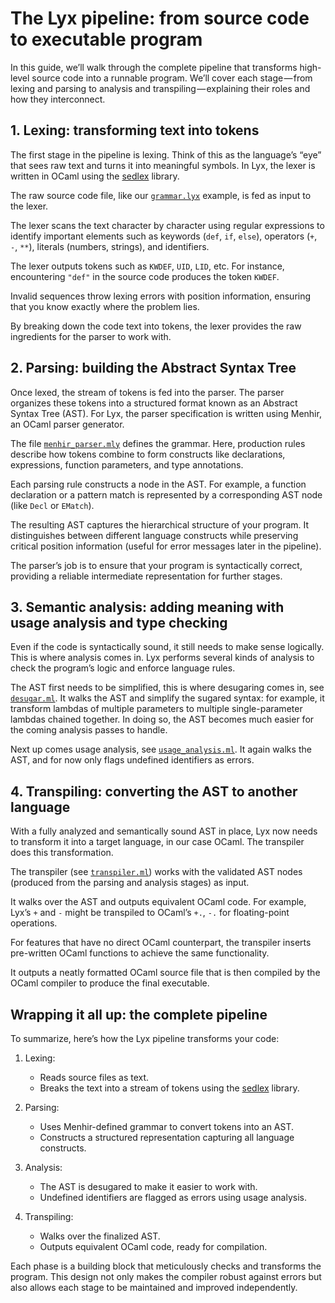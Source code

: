 <!--
SPDX-FileCopyrightText: 2025 Aljebriq <143266740+aljebriq@users.noreply.github.com>

SPDX-License-Identifier: CC-BY-SA-4.0
-->

# The Lyx pipeline: from source code to executable program

In this guide, we’ll walk through the complete pipeline that transforms high-level source code into a runnable program. We’ll cover each stage — from lexing and parsing to analysis and transpiling — explaining their roles and how they interconnect.

## 1. Lexing: transforming text into tokens

The first stage in the pipeline is lexing. Think of this as the language’s “eye” that sees raw text and turns it into meaningful symbols. In Lyx, the lexer is written in OCaml using the [sedlex](https://github.com/ocaml-community/sedlex) library.

The raw source code file, like our [`grammar.lyx`](https://github.com/lyxlang/lyx/blob/main/examples/grammar.lyx) example, is fed as input to the lexer.

The lexer scans the text character by character using regular expressions to identify important elements such as keywords (`def`, `if`, `else`), operators (`+`, `-`, `**`), literals (numbers, strings), and identifiers.

The lexer outputs tokens such as `KWDEF`, `UID`, `LID`, etc. For instance, encountering `"def"` in the source code produces the token `KWDEF`.

Invalid sequences throw lexing errors with position information, ensuring that you know exactly where the problem lies.

By breaking down the code text into tokens, the lexer provides the raw ingredients for the parser to work with.

## 2. Parsing: building the Abstract Syntax Tree

Once lexed, the stream of tokens is fed into the parser. The parser organizes these tokens into a structured format known as an Abstract Syntax Tree (AST). For Lyx, the parser specification is written using Menhir, an OCaml parser generator.

The file [`menhir_parser.mly`](https://github.com/lyxlang/lyx/blob/main/lib/menhir_parser.mly) defines the grammar. Here, production rules describe how tokens combine to form constructs like declarations, expressions, function parameters, and type annotations.

Each parsing rule constructs a node in the AST. For example, a function declaration or a pattern match is represented by a corresponding AST node (like `Decl` or `EMatch`).

The resulting AST captures the hierarchical structure of your program. It distinguishes between different language constructs while preserving critical position information (useful for error messages later in the pipeline).

The parser’s job is to ensure that your program is syntactically correct, providing a reliable intermediate representation for further stages.

## 3. Semantic analysis: adding meaning with usage analysis and type checking

Even if the code is syntactically sound, it still needs to make sense logically. This is where analysis comes in. Lyx performs several kinds of analysis to check the program’s logic and enforce language rules.

The AST first needs to be simplified, this is where desugaring comes in, see [`desugar.ml`](https://github.com/lyxlang/lyx/blob/main/lib/desugar.ml). It walks the AST and simplify the sugared syntax: for example, it transform lambdas of multiple parameters to multiple single-parameter lambdas chained together. In doing so, the AST becomes much easier for the coming analysis passes to handle.

Next up comes usage analysis, see [`usage_analysis.ml`](https://github.com/lyxlang/lyx/blob/main/lib/usage_analysis.ml). It again walks the AST, and for now only flags undefined identifiers as errors.

## 4. Transpiling: converting the AST to another language

With a fully analyzed and semantically sound AST in place, Lyx now needs to transform it into a target language, in our case OCaml. The transpiler does this transformation.

The transpiler (see [`transpiler.ml`](https://github.com/lyxlang/lyx/blob/main/bin/transpiler.ml)) works with the validated AST nodes (produced from the parsing and analysis stages) as input.

It walks over the AST and outputs equivalent OCaml code. For example, Lyx’s `+` and `-` might be transpiled to OCaml’s `+.`, `-.` for floating-point operations.

For features that have no direct OCaml counterpart, the transpiler inserts pre-written OCaml functions to achieve the same functionality.

It outputs a neatly formatted OCaml source file that is then compiled by the OCaml compiler to produce the final executable.

## Wrapping it all up: the complete pipeline

To summarize, here’s how the Lyx pipeline transforms your code:

1. Lexing:

   - Reads source files as text.
   - Breaks the text into a stream of tokens using the [sedlex](https://github.com/ocaml-community/sedlex) library.

2. Parsing:

   - Uses Menhir-defined grammar to convert tokens into an AST.
   - Constructs a structured representation capturing all language constructs.

3. Analysis:

   - The AST is desugared to make it easier to work with.
   - Undefined identifiers are flagged as errors using usage analysis.

4. Transpiling:

   - Walks over the finalized AST.
   - Outputs equivalent OCaml code, ready for compilation.

Each phase is a building block that meticulously checks and transforms the program. This design not only makes the compiler robust against errors but also allows each stage to be maintained and improved independently.
